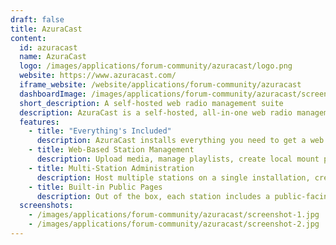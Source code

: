 ```yaml
---
draft: false
title: AzuraCast
content:
  id: azuracast
  name: AzuraCast
  logo: /images/applications/forum-community/azuracast/logo.png
  website: https://www.azuracast.com/
  iframe_website: /website/applications/forum-community/azuracast
  dashboardImage: /images/applications/forum-community/azuracast/screenshot-1.jpg
  short_description: A self-hosted web radio management suite
  description: AzuraCast is a self-hosted, all-in-one web radio management suite. Using its easy installer and powerful but intuitive web interface, you can start up a fully working web radio station in a few quick minutes. AzuraCast works for web radio stations of all types and sizes, and is built to run on even the most affordable VPS web hosts.
  features:
    - title: "Everything's Included"
      description: AzuraCast installs everything you need to get a web radio station up and running in minutes.
    - title: Web-Based Station Management
      description: Upload media, manage playlists, create local mount points and remote relays, view analytics and reports and much more, all from the convenience of your web browser.
    - title: Multi-Station Administration
      description: Host multiple stations on a single installation, create new user accounts and unique roles with granular permissions. Back up your installation and keep track of every station from one central location.
    - title: Built-in Public Pages
      description: Out of the box, each station includes a public-facing player page that can also be embedded into your own web site. Our powerful APIs let you build your own players and interfaces that take advantage of our rich metadata support.
  screenshots:
    - /images/applications/forum-community/azuracast/screenshot-1.jpg
    - /images/applications/forum-community/azuracast/screenshot-2.jpg
---
```

